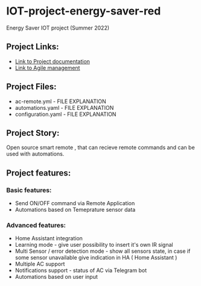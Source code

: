# IOT-project-energy-saver-red
Energy Saver IOT project (Summer 2022)
## Project Links:
  * [Link to Project documentation](https://beautiful-thorn-cdf.notion.site/IOT-Project-Documentation-26e425b2943d4ef78d1500706d3db0ea)
  * [Link to Agile management](https://beautiful-thorn-cdf.notion.site/IOT-Project-Agile-management-7e3c0a345f154c57bb63119a784a9c95)
## Project Files:
  * ac-remote.yml - FILE EXPLANATION
  * automations.yaml - FILE EXPLANATION
  * configuration.yaml - FILE EXPLANATION
## Project Story:
Open source smart remote , that can recieve remote commands and can be used with automations.
## Project features:

### Basic features:
* Send ON/OFF command via Remote Application
* Automations based on Temeprature sensor data

### Advanced features:
* Home Assistant integration
* Learning mode - give user possibility to insert it's own IR signal
* Multi Sensor / error detection mode - show all sensors state, in case if some sensor unavailable give indication in HA ( Home Assistant )
* Multiple AC support
* Notifications support - status of AC via Telegram bot
* Automations based on user input
